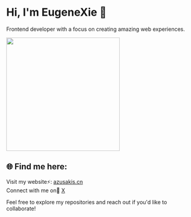# Hi, I'm EugeneXie 👋

Frontend developer with a focus on creating amazing web experiences.

<img src="https://i.imgur.com/BCi4t6Q.jpeg" width="300" height="300">

## 🌐 Find me here:
Visit my website⚡: [azusakis.cn](http://azusakis.cn:11080/)  
Connect with me on💬 [X](https://x.com/W_Z_H666)

Feel free to explore my repositories and reach out if you'd like to collaborate!
